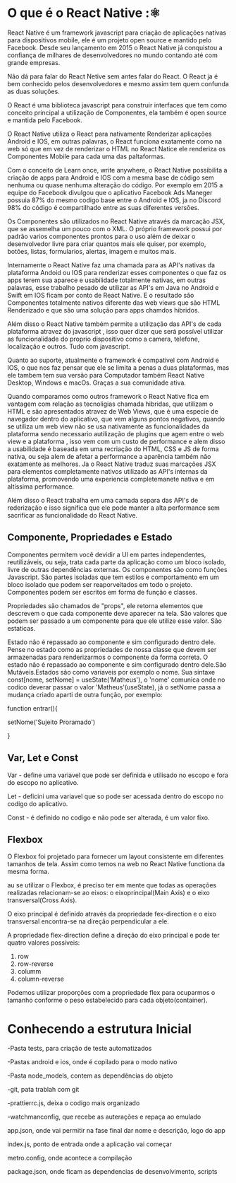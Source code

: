 # O que é o React Native ::atom_symbol:

React Native é um framework javascript para criação de aplicações nativas para dispositivos mobile, ele é um projeto open source e mantido pelo Facebook. Desde seu lançamento em 2015 o React Native já conquistou a confiança de milhares de desenvolvedores no mundo contando até com grande empresas.

Não dá para falar do React Netive sem antes falar do React. O React ja é bem conhecido pelos desenvolvedores e mesmo assim tem quem confunda as duas soluções.

O React é uma biblioteca javascript para construir interfaces que tem como conceito principal a utilização de Componentes, ela também é open source e mantida pelo Facebook.

O React Native utiliza o React para nativamente Renderizar aplicações Android e IOS, em outras palavras, o React funciona exatamente como na web só que em vez de renderizar o HTML no React Natice ele renderiza os Componentes Mobile para cada uma das paltaformas.

Com o conceito de Learn once, write anywhere, o React Native possibilita a criação de apps para Android e IOS com a mesma base de código sem nenhuma ou quase nenhuma alteração do código. Por exemplo em 2015 a equipe do Facebook divulgou que o aplicativo Facebook Ads Maneger possuia 87% do mesmo codigo base entre o Android e IOS, ja no Discord 98% do código é compartilhado entre as suas diferentes versões.

Os Componentes são utilizados no React Native através da marcação JSX, que se assemelha um pouco com o XML. O próprio framework possui por padrão varios componentes prontos para o uso além de deixar o desenvolvedor livre para criar quantos mais ele quiser, por exemplo, botões, listas, formularios, alertas, imagem e muitos mais.

Internamente o React Native faz uma chamada para as API's nativas da plataforma Andoid ou IOS para renderizar esses componentes o que faz os apps terem sua aparece e usabilidade totalmente nativas, em outras palavras, esse trabalho pesado de utilizar as API's em Java no Android e Swift em IOS ficam por conto de React Native. E o resultado são Componentes totalmente nativos diferente das web views que são HTML Renderizado e que são uma solução para apps chamdos hibridos.

Além disso o React Native também permite a utilização das API's de cada plataforma atravez do javascript , isso quer dizer que será possível utilizar as funcionalidade do proprio dispositivo como a camera, telefone, localização e outros. Tudo com javascript.

Quanto ao suporte, atualmente o framework é compativel com Android e IOS, o que nos faz pensar que ele se limita a penas a duas plataformas, mas ele tambem tem sua versão para Computador também React Native Desktop, Windows e macOs. Graças a sua comunidade ativa.

Quando comparamos como outros framework o React Native fica em vantagem com relação as tecnoligias chamada hibridas, que utilizam o HTML e são apresentados atravez de Web Views, que é uma especie de navegador dentro do aplicativo, que vem alguns pontos negativos, quando se utiliza um web view não se usa nativamente as funcionalidades da plataforma sendo necessario autilização de plugins que agem entre o web view e a plataforma , isso vem com um custo de performance e alem disso a usabilidade é baseada em uma recriação do HTML, CSS e JS de forma nativa, ou seja alem de afetar a performance a aparência também não exatamente as melhores. Ja o React Native traduz suas marcações JSX para elementos completamente nativos utilizado as API's internas da plataforma, promovendo uma experiencia completemanete nativa e em altíssima performance.

Além disso o React trabalha em uma camada separa das API's de rederização e isso significa que ele pode manter a alta performance sem sacrificar as funcionalidade do React Native.

## Componente, Propriedades e Estado

Componentes permitem você devidir a UI em partes independentes, reutilizáveis, ou seja, trata cada parte da aplicação como um bloco isolado, livre de outras dependências externas. Os componentes são como funções Javascript. São partes isoladas que tem estilos e comportamento em um bloco isolado que podem ser reaporveitados em todo o projeto. Componentes podem ser escritos em forma de função e classes.

Propriedades são chamados de "props", ele retorna elementos que descrevem o que cada componente deve aparecer na tela. São valores que podem ser passado a um componente para que ele utilize esse valor. São estaticas.

Estado não é repassado ao componente e sim configurado dentro dele. Pense no estado como as propriedades de nossa classe que devem ser armazenadas para renderizarmos o componente da forma correta. O estado não é repassado ao componente e sim configurado dentro dele.São Mutáveis.Estados são como variaveis por exemplo o nome. Sua sintaxe const[nome, setNome] = useState('Matheus'), o 'nome' comunica onde no codico deverar passar o valor 'Matheus'(useState), já o setNome passa a mudança criado aparti de outra função, por exemplo: 

function entrar(){

setNome('Sujeito Proramado')

}

## Var, Let e Const

Var - define uma variavel que pode ser definida e utilisado no escopo e fora do escopo no aplicativo.

Let - deficini uma variavel que so pode ser acessada dentro do escopo no codigo do aplicativo.

Const - é definido no codigo e não pode ser alterada, é um valor fixo.

## Flexbox

O Flexbox foi projetado para fornecer um layout consistente em diferentes tamanhos de tela. Assim como temos na web no React Native functiona da mesma forma.

au se utilizar o Flexbox, é preciso ter em mente que todas as operações realizadas relacionam-se ao eixos: o eixoprincipal(Main Axis) e o eixo transversal(Cross Axis).

O eixo principal é definido através da propriedade fex-direction e o eixo transversal encontra-se na direção perpendicular a ele.

A propriedade flex-direction define a direção do eixo principal e pode ter quatro valores possíveis:

1. row
2. row-reverse
3. columm
4. column-reverse

Podemos utilizar proporções com a propriedade flex para ocuparmos o tamanho conforme o peso estabelecido para cada objeto(container).

# Conhecendo a estrutura Inicial

-Pasta tests, para criação de teste automatizados

-Pastas android e ios, onde é copilado para o modo nativo

-Pasta node_models, contem as dependências do objeto

-git, pata trablah com git

-prattierrc.js, deixa o codigo mais organizado 

-watchmanconfig, que recebe as auterações e repaça ao emulado

app.json, onde vai permitir na fase final dar nome e descrição, logo do app

index.js, ponto de entrada onde a aplicação vai começar

metro.config, onde acontece a compilação

package.json, onde ficam as dependencias de desenvolvimento, scripts